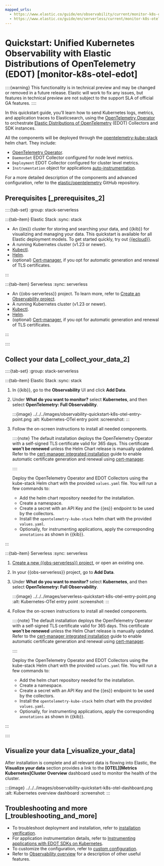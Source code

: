 ```yaml
---
mapped_urls:
  - https://www.elastic.co/guide/en/observability/current/monitor-k8s-otel-edot.html
  - https://www.elastic.co/guide/en/serverless/current/monitor-k8s-otel-edot.html
---
```


# Quickstart: Unified Kubernetes Observability with Elastic Distributions of OpenTelemetry (EDOT) [monitor-k8s-otel-edot]

::::{warning}
This functionality is in technical preview and may be changed or removed in a future release. Elastic will work to fix any issues, but features in technical preview are not subject to the support SLA of official GA features.
::::


In this quickstart guide, you’ll learn how to send Kubernetes logs, metrics, and application traces to Elasticsearch, using the [OpenTelemetry Operator](https://github.com/open-telemetry/opentelemetry-operator/) to orchestrate [Elastic Distributions of OpenTelemetry](https://github.com/elastic/opentelemetry/tree/main) (EDOT) Collectors and SDK instances.

All the components will be deployed through the [opentelemetry-kube-stack](https://github.com/open-telemetry/opentelemetry-helm-charts/tree/main/charts/opentelemetry-kube-stack) helm chart. They include:

* [OpenTelemetry Operator](https://github.com/open-telemetry/opentelemetry-operator/).
* `DaemonSet` EDOT Collector configured for node level metrics.
* `Deployment` EDOT Collector configured for cluster level metrics.
* `Instrumentation` object for applications [auto-instrumentation](https://opentelemetry.io/docs/kubernetes/operator/automatic/).

For a more detailed description of the components and advanced configuration, refer to the [elastic/opentelemetry](https://github.com/elastic/opentelemetry/blob/main/docs/kubernetes/operator/README.md) GitHub repository.


## Prerequisites [_prerequisites_2]

::::{tab-set}
:group: stack-serverless

:::{tab-item} Elastic Stack
:sync: stack

* An {{es}} cluster for storing and searching your data, and {{kib}} for visualizing and managing your data. This quickstart is available for all Elastic deployment models. To get started quickly, try out [{{ecloud}}](https://cloud.elastic.co/registration?page=docs&placement=docs-body).
* A running Kubernetes cluster (v1.23 or newer).
* [Kubectl](https://kubernetes.io/docs/reference/kubectl/).
* [Helm](https://helm.sh/docs/intro/install/).
* (optional) [Cert-manager](https://cert-manager.io/docs/installation/), if you opt for automatic generation and renewal of TLS certificates.

:::

:::{tab-item} Serverless
:sync: serverless

* An {{obs-serverless}} project. To learn more, refer to [Create an Observability project](../../../solutions/observability/get-started/create-an-observability-project.md).
* A running Kubernetes cluster (v1.23 or newer).
* [Kubectl](https://kubernetes.io/docs/reference/kubectl/).
* [Helm](https://helm.sh/docs/intro/install/).
* (optional) [Cert-manager](https://cert-manager.io/docs/installation/), if you opt for automatic generation and renewal of TLS certificates.

:::

::::

## Collect your data [_collect_your_data_2]

::::{tab-set}
:group: stack-serverless

:::{tab-item} Elastic Stack
:sync: stack

1. In {{kib}}, go to the **Observability** UI and click **Add Data**.
2. Under **What do you want to monitor?** select **Kubernetes**, and then select **OpenTelemetry: Full Observability**.

    :::{image} ../../../images/observability-quickstart-k8s-otel-entry-point.png
    :alt: Kubernetes-OTel entry point
    :screenshot:
    :::

3. Follow the on-screen instructions to install all needed components.

    ::::{note}
    The default installation deploys the OpenTelemetry Operator with a self-signed TLS certificate valid for 365 days. This certificate **won’t be renewed** unless the Helm Chart release is manually updated. Refer to the [cert-manager integrated installation](https://github.com/elastic/opentelemetry/blob/main/docs/kubernetes/operator/README.md#cert-manager) guide to enable automatic certificate generation and renewal using [cert-manager](https://cert-manager.io/docs/installation/).

    ::::


    Deploy the OpenTelemetry Operator and EDOT Collectors using the kube-stack Helm chart with the provided `values.yaml` file. You will run a few commands to:

    * Add the helm chart repository needed for the installation.
    * Create a namespace.
    * Create a secret with an API Key and the {{es}} endpoint to be used by the collectors.
    * Install the `opentelemetry-kube-stack` helm chart with the provided `values.yaml`.
    * Optionally, for instrumenting applications, apply the corresponding `annotations` as shown in {{kib}}.

:::

:::{tab-item} Serverless
:sync: serverless

1. [Create a new {{obs-serverless}} project](../../../solutions/observability/get-started/create-an-observability-project.md), or open an existing one.
2. In your {{obs-serverless}} project, go to **Add Data**.
3. Under **What do you want to monitor?** select **Kubernetes**, and then select **OpenTelemetry: Full Observability**.

    :::{image} ../../../images/serverless-quickstart-k8s-otel-entry-point.png
    :alt: Kubernetes-OTel entry point
    :screenshot:
    :::

4. Follow the on-screen instructions to install all needed components.

    ::::{note}
    The default installation deploys the OpenTelemetry Operator with a self-signed TLS certificate valid for 365 days. This certificate **won’t be renewed** unless the Helm Chart release is manually updated. Refer to the [cert-manager integrated installation](https://github.com/elastic/opentelemetry/blob/main/docs/kubernetes/operator/README.md#cert-manager) guide to enable automatic certificate generation and renewal using [cert-manager](https://cert-manager.io/docs/installation/).

    ::::


    Deploy the OpenTelemetry Operator and EDOT Collectors using the kube-stack Helm chart with the provided `values.yaml` file. You will run a few commands to:

    * Add the helm chart repository needed for the installation.
    * Create a namespace.
    * Create a secret with an API Key and the {{es}} endpoint to be used by the collectors.
    * Install the `opentelemetry-kube-stack` helm chart with the provided `values.yaml`.
    * Optionally, for instrumenting applications, apply the corresponding `annotations` as shown in {{kib}}.


:::

::::



## Visualize your data [_visualize_your_data]

After installation is complete and all relevant data is flowing into Elastic, the **Visualize your data** section provides a link to the **[OTEL][Metrics Kubernetes]Cluster Overview** dashboard used to monitor the health of the cluster.

:::{image} ../../../images/observability-quickstart-k8s-otel-dashboard.png
:alt: Kubernetes overview dashboard
:screenshot:
:::


## Troubleshooting and more [_troubleshooting_and_more]

* To troubleshoot deployment and installation, refer to [installation verification](https://github.com/elastic/opentelemetry/tree/main/docs/kubernetes/operator#installation-verification).
* For application instrumentation details, refer to [Instrumenting applications with EDOT SDKs on Kubernetes](https://github.com/elastic/opentelemetry/blob/main/docs/kubernetes/operator/instrumenting-applications.md).
* To customize the configuration, refer to [custom configuration](https://github.com/elastic/opentelemetry/tree/main/docs/kubernetes/operator#custom-configuration).
* Refer to [Observability overview](../../../solutions/observability/get-started/what-is-elastic-observability.md) for a description of other useful features.
